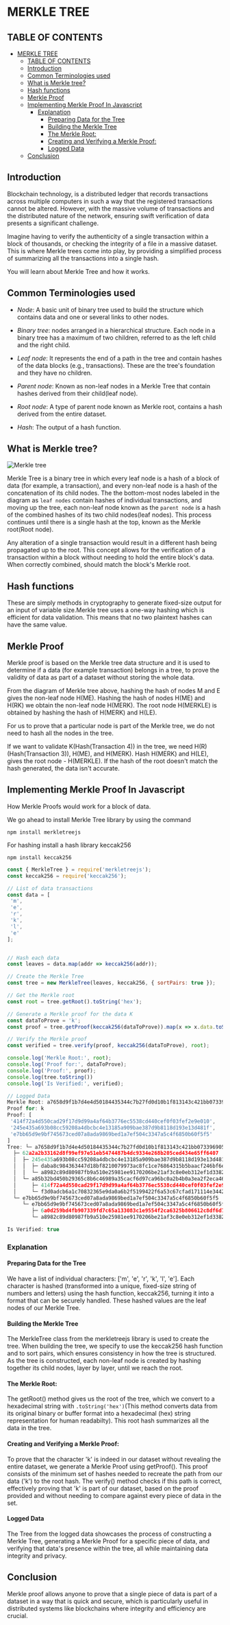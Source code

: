 # MERKLE TREE

## TABLE OF CONTENTS

- [MERKLE TREE](#merkle-tree)
  - [TABLE OF CONTENTS](#table-of-contents)
  - [Introduction](#introduction)
  - [Common Terminologies used](#common-terminologies-used)
  - [What is Merkle tree?](#what-is-merkle-tree)
  - [Hash functions](#hash-functions)
  - [Merkle Proof](#merkle-proof)
  - [Implementing Merkle Proof In Javascript](#implementing-merkle-proof-in-javascript)
    - [Explanation](#explanation)
      - [Preparing Data for the Tree](#preparing-data-for-the-tree)
      - [Building the Merkle Tree](#building-the-merkle-tree)
      - [The Merkle Root:](#the-merkle-root)
      - [Creating and Verifying a Merkle Proof:](#creating-and-verifying-a-merkle-proof)
      - [Logged Data](#logged-data)
  - [Conclusion](#conclusion)

## Introduction

Blockchain technology, is a distributed ledger that records transactions across multiple computers in such a way that the registered transactions cannot be altered.
However, with the massive volume of transactions and the distributed nature of the network, ensuring swift verification of data presents a significant challenge.

Imagine having to verify the authenticity of a single transaction within a block of thousands, or checking the integrity of a file in a massive dataset. This is where Merkle trees come into play, by providing a simplified process of summarizing all the transactions into a single hash.

You will learn about Merkle Tree and how it works.

## Common Terminologies used

- *Node*:  A basic unit of binary tree used to build the structure which contains data and one or several links to other nodes.

- *Binary tree*: nodes arranged in a hierarchical structure. Each node in a binary tree has a maximum of two children, referred to as the left child and the right child.

- *Leaf node*: It represents the end of a path in the tree and contain hashes of the data blocks (e.g., transactions). These are the tree's foundation and they have  no children.

- *Parent node*: Known as non-leaf nodes in a Merkle Tree that contain hashes derived from their child(leaf node).

- *Root node*: A type of parent node known as Merkle root, contains a hash derived from the entire dataset.

- *Hash*: The output of a hash function.

## What is Merkle tree?

![Merkle tree](/assets/merkleTree.jpeg)

 Merkle Tree is a binary tree in which every leaf node is a hash of a block of data (for example, a transaction), and every non-leaf node is a hash of the concatenation of its child nodes.  The the bottom-most nodes labeled in the diagram as `leaf nodes` contain hashes of individual transactions, and  moving up the tree, each non-leaf node known as the `parent node` is a hash of the combined hashes of its two child nodes(leaf nodes). This process continues until there is a single hash at the top, known as the Merkle root(Root node).

 Any alteration of a single transaction would result in a different hash being propagated up to the root. This concept allows for the verification of a transaction within a block without needing to hold the entire block's data. When correctly combined, should match the block's Merkle root.

## Hash functions

These are simply methods in cryptography to generate fixed-size output for an input of variable size.Merkle tree uses a one-way hashing which is efficient for data validation. This means that no two plaintext hashes can have the same value.

## Merkle Proof

Merkle proof is based on the Merkle tree data structure and it is used to determine if a data (for example transaction) belongs in a tree, to prove the validity of data as part of a dataset without storing the whole data.

From the diagram of Merkle tree above, hashing the hash of nodes M and E gives the non-leaf node
H(ME). Hashing the hash of nodes H(ME) and H(RK) we obtain the non-leaf node H(MERK). The root node H(MERKLE) is obtained by hashing the hash of H(MERK) and H(LE).

For us to prove that a particular node is part of the Merkle tree, we do not need to hash all the nodes in the tree.

If we want to validate K(Hash(Transaction 4)) in the tree, we need H(R)(Hash(Transaction 3)), H(ME), and H(MERK). Hash H(MERK) and H(LE), gives the root node - H(MERKLE). If the hash of the root doesn't match the hash generated, the data isn't accurate.

## Implementing Merkle Proof In Javascript

 How Merkle Proofs would work for a block of data.

We go ahead to install Merkle Tree library by using the command

`npm install merkletreejs`

For hashing install a hash library keccak256

 `npm install keccak256`

 ``` javascript
 const { MerkleTree } = require('merkletreejs');
const keccak256 = require('keccak256');

// List of data transactions
const data = [
  'm',
  'e',
  'r',
  'k',
  'l',
  'e'
];


// Hash each data
const leaves = data.map(addr => keccak256(addr));

// Create the Merkle Tree
const tree = new MerkleTree(leaves, keccak256, { sortPairs: true });

// Get the Merkle root
const root = tree.getRoot().toString('hex');

// Generate a Merkle proof for the data K
const dataToProve = 'k';
const proof = tree.getProof(keccak256(dataToProve)).map(x => x.data.toString('hex'));

// Verify the Merkle proof
const verified = tree.verify(proof, keccak256(dataToProve), root);

console.log('Merkle Root:', root);
console.log('Proof for:', dataToProve);
console.log('Proof:', proof);
console.log(tree.toString())
console.log('Is Verified:', verified);

// Logged Data
Merkle Root: a7658d9f1b7d4e4d50184435344c7b27fd0d10b1f813143c421bb0733969054c
Proof for: k
Proof: [
  '414f72a4d550cad29f17d9d99a4af64b3776ec5538cd440cef0f03fef2e9e010',
  '245e435a693b08cc59208a4dbcbc4e13185a909bae387d9b8118d193e13d481f',
  'e7bb65d9e9bf745673ced07a8ada9869bed1a7ef504c3347a5c4f6850b60f5f5'
]
Tree: └─ a7658d9f1b7d4e4d50184435344c7b27fd0d10b1f813143c421bb0733969054c
   ├─ 62a2a2b33162d8f99ef97e51eb5474487b4dc9334e268b205ced434e65ff6407
   │  ├─ 245e435a693b08cc59208a4dbcbc4e13185a909bae387d9b8118d193e13d481f
   │  │  ├─ daba8c984363447d18bf8210079973ac8fc1ce76864315b5baacf246bf6e72f6
   │  │  └─ a8982c89d80987fb9a510e25981ee9170206be21af3c8e0eb312ef1d3382e761
   │  └─ a85b32bd450b29365c8b6c46989a35cacf6d97ca96bc0a2b4b0a3ea2f2eca464
   │     ├─ 414f72a4d550cad29f17d9d99a4af64b3776ec5538cd440cef0f03fef2e9e010
   │     └─ f3d0adcb6a1c70832365e9da0a6b2f5199422f6a53c67cfad171114e3442aa0f
   └─ e7bb65d9e9bf745673ced07a8ada9869bed1a7ef504c3347a5c4f6850b60f5f5
      └─ e7bb65d9e9bf745673ced07a8ada9869bed1a7ef504c3347a5c4f6850b60f5f5
         ├─ 6a0d259bd4fb907339fd7c65a133083c1e9554f2ca6325b806612c8df6d7df22
         └─ a8982c89d80987fb9a510e25981ee9170206be21af3c8e0eb312ef1d3382e761

Is Verified: true
 ```

### Explanation

#### Preparing Data for the Tree

 We have a list of individual characters: ['m', 'e', 'r', 'k', 'l', 'e'].
 Each character is hashed (transformed into a unique, fixed-size string of numbers and letters) using the hash function, keccak256, turning it into a format that can be securely handled. These hashed values are the leaf nodes of our Merkle Tree.

#### Building the Merkle Tree

The MerkleTree class from the merkletreejs library is used to create the tree. When building the tree, we specify to use the keccak256 hash function and to sort pairs, which ensures consistency in how the tree is structured.
As the tree is constructed, each non-leaf node is created by hashing together its child nodes, layer by layer, until we reach the root.

#### The Merkle Root:

The getRoot() method gives us the root of the tree, which we convert to a hexadecimal string with `.toString('hex')`(This method converts data from its original binary or buffer format into a hexadecimal (hex) string representation for human readabilty). This root hash summarizes all the data in the tree.

#### Creating and Verifying a Merkle Proof:

To prove that the character 'k' is indeed in our dataset without revealing the entire dataset, we generate a Merkle Proof using getProof(). This proof consists of the minimum set of hashes needed to recreate the path from our data ('k') to the root hash.
The verify() method checks if this path is correct, effectively proving that 'k' is part of our dataset, based on the proof provided and without needing to compare against every piece of data in the set.

#### Logged Data

The Tree from the logged data showcases the process of constructing a Merkle Tree, generating a Merkle Proof for a specific piece of data, and verifying that data's presence within the tree, all while maintaining data integrity and privacy.

## Conclusion

Merkle proof allows anyone to prove that a single piece of data is part of a dataset in a way that is quick and secure, which is particularly useful in distributed systems like blockchains where integrity and efficiency are crucial.
